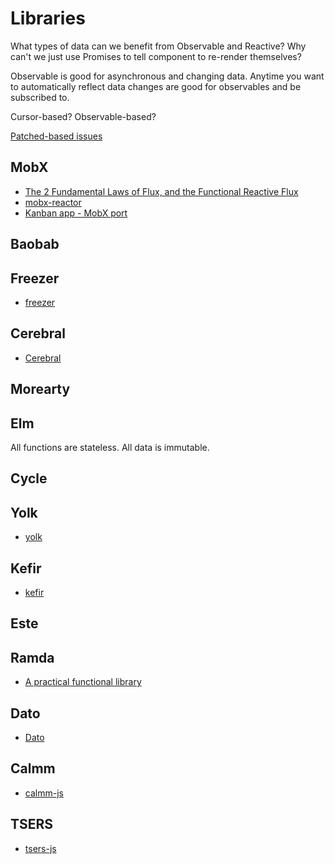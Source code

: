 # Libraries

What types of data can we benefit from Observable and Reactive? Why can't we just use Promises to tell component to re-render themselves?

Observable is good for asynchronous and changing data. Anytime you want to automatically reflect data changes are good for observables and be subscribed to.

Cursor-based? Observable-based?

[Patched-based issues](https://github.com/gritzko/swarm/blob/master/doc/ver0.3/patch-based-issues.md)

## MobX

* [The 2 Fundamental Laws of Flux, and the Functional Reactive Flux](https://medium.com/@kenneth_chau/the-2-fundamental-laws-of-flux-and-the-functional-reactive-flux-c9368ac008d3#.dpqypfe16)
* [mobx-reactor](https://github.com/amsb/mobx-reactor)
* [Kanban app - MobX port](https://github.com/survivejs-demos/mobx-demo)

## Baobab

## Freezer

* [freezer](https://github.com/arqex/freezer)

## Cerebral

* [Cerebral](http://christianalfoni.com/cerebral/)

## Morearty

## Elm

All functions are stateless. All data is immutable.

## Cycle

## Yolk

* [yolk](https://github.com/garbles/yolk)

## Kefir

* [kefir](https://rpominov.github.io/kefir/)

## Este

## Ramda

* [A practical functional library](http://ramdajs.com)

## Dato

* [Dato](https://github.com/datodev/dato)

## Calmm

* [calmm-js](https://github.com/calmm-js)

## TSERS

* [tsers-js](https://github.com/tsers-js)